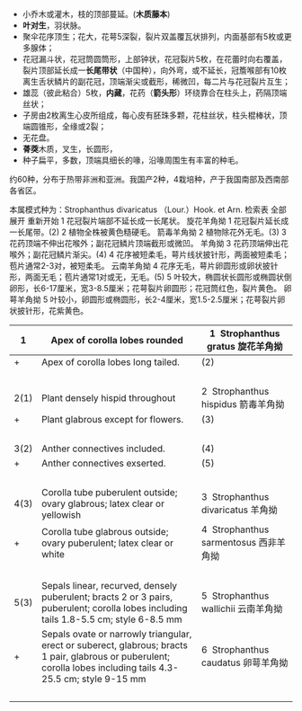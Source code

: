 * 小乔木或灌木，枝的顶部蔓延。(**木质藤本**)
* **叶对生**，羽状脉。
* 聚伞花序顶生；花大，花萼5深裂，裂片双盖覆瓦状排列，内面基部有5枚或更多腺体；
* 花冠漏斗状，花冠筒圆筒形，上部钟状，花冠裂片5枚，在花蕾时向右覆盖，裂片顶部延长成一**长尾带状**（中国种），向外弯，或不延长，冠簷喉部有10枚离生舌状鳞片的副花冠，顶端渐尖或截形，稀微凹，每二片与花冠裂片互生；
* 雄蕊（彼此粘合）5枚，**内藏**，花药（**箭头形**）环绕靠合在柱头上，药隔顶端丝状；
* 子房由2枚离生心皮所组成，每心皮有胚珠多颗，花柱丝状，柱头棍棒状，顶端圆锥形，全缘或2裂；
* 无花盘。
* **蓇葖**木质，叉生，长圆形，
* 种子扁平，多数，顶端具细长的喙，沿喙周围生有丰富的种毛。

约60种，分布于热带非洲和亚洲。我国产2种，4栽培种，产于我国南部及西南部各省区。

本属模式种为：Strophanthus divaricatus （Lour.）Hook. et Arn.
检索表
全部展开 重新开始
1
花冠裂片端部不延长成一长尾状。
旋花羊角拗
1
花冠裂片延长成一长尾带。(2)
2
植物全株被黄色糙硬毛。
箭毒羊角拗
2
植物除花外无毛。(3)
3
花药顶端不伸出花喉外；副花冠鳞片顶端截形或微凹。
羊角拗
3
花药顶端伸出花喉外；副花冠鳞片渐尖。(4)
4
花序被短柔毛，萼片线状披针形，两面被短柔毛；苞片通常2-3对，被短柔毛。
云南羊角拗
4
花序无毛，萼片卵圆形或卵状披针形，两面无毛；苞片通常1对或无，无毛。(5)
5
叶较大，椭圆状长圆形或椭圆状倒卵形，长6-17厘米，宽3-8.5厘米；花萼裂片卵圆形；花冠筒红色，裂片黄色。
卵萼羊角拗
5
叶较小，卵圆形或椭圆形，长2-4厘米，宽1.5-2.5厘米；花萼裂片卵状披针形，花紫黄色。 


1 | Apex of corolla lobes rounded | 1  Strophanthus gratus 旋花羊角拗
-- | -- | --
+ | Apex of corolla lobes long tailed. | (2)
  |   |  
2(1) | Plant densely hispid throughout | 2  Strophanthus hispidus 箭毒羊角拗
+ | Plant glabrous except for flowers. | (3)
  |   |  
3(2) | Anther connectives included. | (4)
+ | Anther connectives exserted. | (5)
  |   |  
4(3) | Corolla tube puberulent outside; ovary glabrous; latex clear or yellowish | 3  Strophanthus divaricatus 羊角拗
+ | Corolla tube glabrous outside; ovary puberulent; latex clear or white | 4  Strophanthus sarmentosus 西非羊角拗
  |   |  
5(3) | Sepals  linear, recurved, densely puberulent; bracts 2 or 3 pairs, puberulent;  corolla lobes including tails 1.8-5.5 cm; style 6-8.5 mm | 5  Strophanthus wallichii 云南羊角拗
+ | Sepals  ovate or narrowly triangular, erect or suberect, glabrous; bracts 1  pair, glabrous or puberulent; corolla lobes including tails 4.3-25.5 cm;  style 9-15 mm | 6  Strophanthus caudatus 卵萼羊角拗
  |   |  

